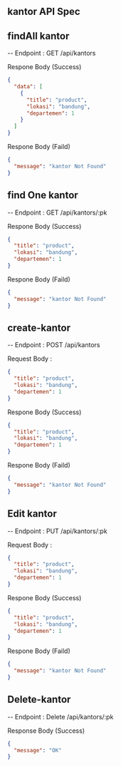 ## kantor API Spec

## findAll kantor

-- Endpoint : GET /api/kantors

Respone Body (Success)

```json
{
  "data": [
    {
      "title": "product",
      "lokasi": "bandung",
      "departemen": 1
    }
  ]
}
```

Respone Body (Faild)

```json
{
  "message": "kantor Not Found"
}
```

## find One kantor

-- Endpoint : GET /api/kantors/:pk

Respone Body (Success)

```json
{
  "title": "product",
  "lokasi": "bandung",
  "departemen": 1
}
```

Respone Body (Faild)

```json
{
  "message": "kantor Not Found"
}
```

## create-kantor

-- Endpoint : POST /api/kantors

Request Body :

```json
{
  "title": "product",
  "lokasi": "bandung",
  "departemen": 1
}
```

Respone Body (Success)

```json
{
  "title": "product",
  "lokasi": "bandung",
  "departemen": 1
}
```

Respone Body (Faild)

```json
{
  "message": "kantor Not Found"
}
```

## Edit kantor

-- Endpoint : PUT /api/kantors/:pk

Request Body :

```json
{
  "title": "product",
  "lokasi": "bandung",
  "departemen": 1
}
```

Respone Body (Success)

```json
{
  "title": "product",
  "lokasi": "bandung",
  "departemen": 1
}
```

Respone Body (Faild)

```json
{
  "message": "kantor Not Found"
}
```

## Delete-kantor

-- Endpoint : Delete /api/kantors/:pk

Response Body (Success)

```json
{
  "message": "OK"
}
```
